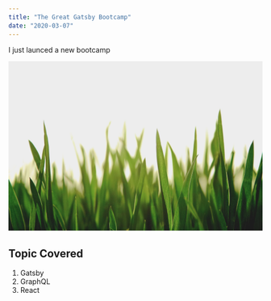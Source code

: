 ```yaml
---
title: "The Great Gatsby Bootcamp"
date: "2020-03-07"
---
```


I just launced a new bootcamp

![Grass](./grass.jpg)

## Topic Covered

1. Gatsby
2. GraphQL
3. React
